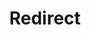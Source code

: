 ﻿---
layout: src/layouts/Redirect.astro
title: Redirect
redirect: https://octopus.com/docs/deployments/databases/common-patterns/backups-rollbacks
pubDate:  2023-01-01
navSearch: false
navSitemap: false
navMenu: false
---
